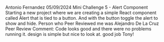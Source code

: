 Antonio Fernandez
05/09/2024
Mini Challenge 5 - Alert Component
Starting a new project where we are creating a simple React component called Alert that is tied to a button. And with the button toggle the alert to show and hide.
Person who Peer Reviewed me was Alejandro De La Cruz
Peer Review Comment: Code looks good and there were no problems running it. design is simple but nice to look at. good job Tony!
